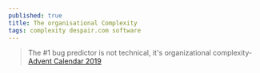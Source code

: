 ```yaml
---
published: true
title: The organisational Complexity
tags: complexity despair.com software
---
```

> The #1 bug predictor is not technical, it's organizational complexity- [Advent Calendar 2019](https://augustl.com/blog/2019/best_bug_predictor_is_organizational_complexity/)
